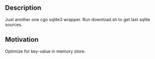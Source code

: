## Description
Just another one cgo sqlite3 wrapper. Run download.sh to get last sqlite sources.

## Motivation
Optimize for key-value in memory store.
